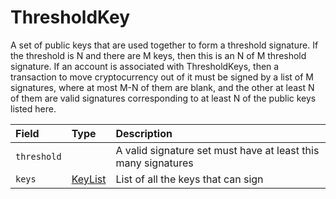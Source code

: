 # ThresholdKey

A set of public keys that are used together to form a threshold signature. If the threshold is N and there are M keys, then this is an N of M threshold signature. If an account is associated with ThresholdKeys, then a transaction to move cryptocurrency out of it must be signed by a list of M signatures, where at most M-N of them are blank, and the other at least N of them are valid signatures corresponding to at least N of the public keys listed here.

| Field | Type | Description |
| :--- | :--- | :--- |
| `threshold` | ​ | A valid signature set must have at least this many signatures |
| `keys` | ​[KeyList](keylist.md)​ | List of all the keys that can sign |

####   <a id="undefined"></a>

